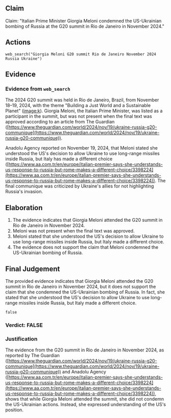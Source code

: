 ## Claim
Claim: "Italian Prime Minister Giorgia Meloni condemned the US-Ukrainian bombing of Russia at the G20 summit in Rio de Janeiro in November 2024."

## Actions
```
web_search("Giorgia Meloni G20 summit Rio de Janeiro November 2024 Russia Ukraine")
```

## Evidence
### Evidence from `web_search`
The 2024 G20 summit was held in Rio de Janeiro, Brazil, from November 18–19, 2024, with the theme "Building a Just World and a Sustainable Planet" (<image:k>). Giorgia Meloni, the Italian Prime Minister, was listed as a participant in the summit, but was not present when the final text was approved according to an article from The Guardian ([https://www.theguardian.com/world/2024/nov/19/ukraine-russia-g20-communique](https://www.theguardian.com/world/2024/nov/19/ukraine-russia-g20-communique)).

Anadolu Agency reported on November 19, 2024, that Meloni stated she understood the US's decision to allow Ukraine to use long-range missiles inside Russia, but Italy has made a different choice ([https://www.aa.com.tr/en/europe/italian-premier-says-she-understands-us-response-to-russia-but-rome-makes-a-different-choice/3398224](https://www.aa.com.tr/en/europe/italian-premier-says-she-understands-us-response-to-russia-but-rome-makes-a-different-choice/3398224)). The final communique was criticized by Ukraine's allies for not highlighting Russia's invasion.


## Elaboration
1.  The evidence indicates that Giorgia Meloni attended the G20 summit in Rio de Janeiro in November 2024.
2.  Meloni was not present when the final text was approved.
3.  Meloni stated that she understood the US's decision to allow Ukraine to use long-range missiles inside Russia, but Italy made a different choice.
4.  The evidence does not support the claim that Meloni condemned the US-Ukrainian bombing of Russia.


## Final Judgement
The provided evidence indicates that Giorgia Meloni attended the G20 summit in Rio de Janeiro in November 2024, but it does not support the claim that she condemned the US-Ukrainian bombing of Russia. In fact, she stated that she understood the US's decision to allow Ukraine to use long-range missiles inside Russia, but Italy made a different choice.

`false`


### Verdict: FALSE

### Justification
The evidence from the G20 summit in Rio de Janeiro in November 2024, as reported by The Guardian ([https://www.theguardian.com/world/2024/nov/19/ukraine-russia-g20-communique](https://www.theguardian.com/world/2024/nov/19/ukraine-russia-g20-communique)) and Anadolu Agency ([https://www.aa.com.tr/en/europe/italian-premier-says-she-understands-us-response-to-russia-but-rome-makes-a-different-choice/3398224](https://www.aa.com.tr/en/europe/italian-premier-says-she-understands-us-response-to-russia-but-rome-makes-a-different-choice/3398224)), shows that while Giorgia Meloni attended the summit, she did not condemn the US-Ukrainian actions. Instead, she expressed understanding of the US's position.
